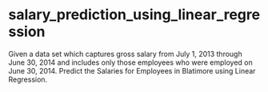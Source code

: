 # salary_prediction_using_linear_regression
Given a data set which captures gross salary from July 1, 2013 through June 30, 2014 and includes only those employees who were employed on June 30, 2014. Predict the Salaries for Employees in Blatimore using Linear Regression.
